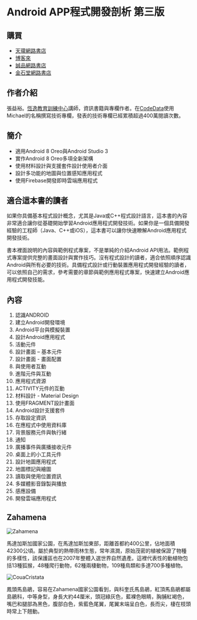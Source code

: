 # Android APP程式開發剖析 第三版

## 購買

* [天瓏網路書店]()
* [博客來]()
* [誠品網路書店]()
* [金石堂網路書店]()

## 作者介紹張益裕。[恆逸教育訓練中心](https://www.uuu.com.tw/)講師，資訊書籍與專欄作者。在[CodeData](http://www.codedata.com.tw/author/michael)使用Michael的名稱撰寫技術專欄，發表的技術專欄已經累積超過400萬閱讀次數。## 簡介 

* 適用Android 8 Oreo與Android Studio 3* 實作Android 8 Oreo多項全新架構* 使用材料設計與支援套件設計使用者介面* 設計多功能的地圖與位置感知應用程式* 使用Firebase開發即時雲端應用程式## 適合這本書的讀者如果你具備基本程式設計概念，尤其是Java或C++程式設計語言，這本書的內容非常適合讓你從基礎開始學習Android應用程式開發技術。如果你是一個具備開發經驗的工程師（Java、C++或iOS），這本書可以讓你快速瞭解Android應用程式開發技術。
書本裡面說明的內容與範例程式專案，不是單純的介紹Android API用法。範例程式專案提供完整的畫面設計與實作技巧。沒有程式設計的讀者，適合依照順序認識Android與所有必要的技術。具備程式設計或行動裝置應用程式開發經驗的讀者，可以依照自己的需求，參考需要的章節與範例應用程式專案，快速建立Android應用程式開發技能。## 內容

1. 認識ANDROID
2. 建立Android開發環境
3. Android平台與模擬裝置
4. 設計Android應用程式
5. 活動元件
6. 設計畫面 – 基本元件
7. 設計畫面 - 畫面配置
8. 與使用者互動
9. 進階元件與互動
10. 應用程式資源
11. ACTIVITY元件的互動
12. 材料設計 - Material Design
13. 使用FRAGMENT設計畫面
14. Android設計支援套件	
15. 存取設定資訊
16. 在應程式中使用資料庫
17. 背景服務元件與執行緒
18. 通知
19. 廣播事件與廣播接收元件
20. 桌面上的小工具元件
21. 設計地圖應用程式	
22. 地圖標記與繪圖
23. 讀取與使用位置資訊
24. 多媒體影音錄製與播放
25. 感應設備
26. 開發雲端應用程式

## Zahamena

![Zahamena](https://raw.githubusercontent.com/macdidi5/Zahamena/master/resources/zahamena13.jpg)

馬達加斯加國家公園，在馬達加斯加東部，距離首都約400公里，佔地面積42300公頃。屬於典型的熱帶雨林生態，常年濕潤，原始茂密的植被保證了物種的多樣性，該保護區也在2007年整體入選世界自然遺產。這裡代表性的動植物包括13種狐猴，48種爬行動物，62種兩棲動物，109種鳥類和多達700多種植物。

![CouaCristata](https://raw.githubusercontent.com/macdidi5/Zahamena/master/resources/CouaCristata.jpg)

鳳頭馬島鵑，容易在Zahamena國家公園看到，與科奎氏馬島鵑，紅頂馬島鵑都屬島鵑科，中等身型，身長大約44厘米，頭冠綠灰色，藍裸色眼睛，胸脯紅褐色，嘴巴和腿部為黑色，腹部白色，紫藍色尾翼，尾翼末端呈白色，長而尖，棲在枝頭時常上下翹動。
